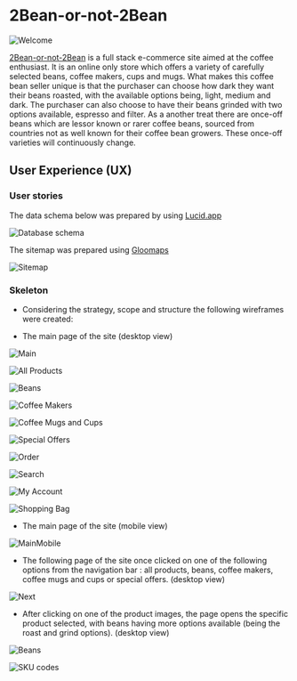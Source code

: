 # 2Bean-or-not-2Bean

![Welcome](./readme-screenshots/ss-main.png)

[2Bean-or-not-2Bean](https://beans2beans.herokuapp.com/) is a full stack e-commerce site aimed at the coffee enthusiast. It is an online only store which offers a variety of carefully selected beans, coffee makers, cups and mugs. What makes this coffee bean seller unique is that the purchaser can choose how dark they want their beans roasted, with the available options being, light, medium and dark. The purchaser can also choose to have their beans grinded with two options available, espresso and filter. As a another treat there are once-off beans which are lessor known or rarer coffee beans, sourced from countries not as well known for their coffee bean growers.  These once-off varieties will continuously change.

## User Experience (UX)

### User stories



The data schema below was prepared by using [Lucid.app](https://lucid.app/)

 ![Database schema](./readme/schema-db.png)

The sitemap was prepared using [Gloomaps](https://www.gloomaps.com/nMkFjnEiHn)

![Sitemap](./readme/sitemap.png)


### Skeleton

- Considering the strategy, scope and structure the following wireframes were created:

-   The main page of the site (desktop view)

![Main](./media/readme_wireframes/wf-main-page1.png)

![All Products](./media/readme_wireframes/wf-main-page2-ap.png)

![Beans](./media/readme_wireframes/wf-main-page3-bns.png)

![Coffee Makers](./media/readme_wireframes/wf-main-page4-cm.png)

![Coffee Mugs and Cups](./media/readme_wireframes/wf-main-page5-cmc.png)

![Special Offers](./media/readme_wireframes/wf-main-page6-so.png)

![Order](./media/readme_wireframes/wf-main-page7-order.png)

![Search](./media/readme_wireframes/wf-main-page8-search.png)

![My Account](./media/readme_wireframes/wf-main-page9-myacc.png)

![Shopping Bag](./media/readme_wireframes/wf-main-page10-sbag.png)

-   The main page of the site (mobile view)

![MainMobile](./media/readme_wireframes/wf-main-mobile-page1.png)

-   The following page of the site once clicked on one of the following options from the navigation bar : all products, beans, coffee makers, coffee mugs and cups or special offers. (desktop view)

![Next](./media/readme_wireframes/wf-next-page1-ap.png)

-   After clicking on one of the product images, the page opens the specific product selected, with beans having more options available (being the roast and grind options). (desktop view)

![Beans](./media/readme_wireframes/wf-next-page2-beans-clicked.png)




![SKU codes](./media/readme-screenshots/sku-codes.png)


